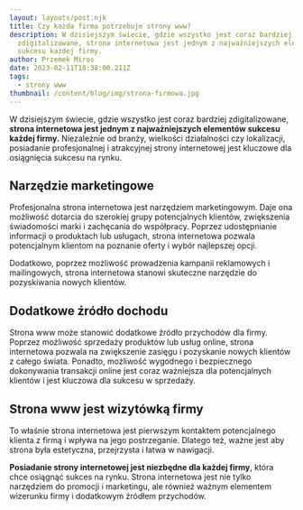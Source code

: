```yaml
---
layout: layouts/post.njk
title: Czy każda firma potrzebuje strony www?
description: W dzisiejszym świecie, gdzie wszystko jest coraz bardziej
  zdigitalizowane, strona internetowa jest jednym z najważniejszych elementów
  sukcesu każdej firmy.
author: Przemek Miros
date: 2023-02-11T18:38:00.211Z
tags:
  - strony www
thumbnail: /content/blog/img/strona-firmowa.jpg
---
```

W dzisiejszym świecie, gdzie wszystko jest coraz bardziej zdigitalizowane, **strona internetowa jest jednym z najważniejszych elementów sukcesu każdej firmy.** Niezależnie od branży, wielkości działalności czy lokalizacji, posiadanie profesjonalnej i atrakcyjnej strony internetowej jest kluczowe dla osiągnięcia sukcesu na rynku.

## Narzędzie marketingowe

Profesjonalna strona internetowa jest narzędziem marketingowym. Daje ona możliwość dotarcia do szerokiej grupy potencjalnych klientów, zwiększenia świadomości marki i zachęcania do współpracy. Poprzez udostępnianie informacji o produktach lub usługach, strona internetowa pozwala potencjalnym klientom na poznanie oferty i wybór najlepszej opcji. 

Dodatkowo, poprzez możliwość prowadzenia kampanii reklamowych i mailingowych, strona internetowa stanowi skuteczne narzędzie do pozyskiwania nowych klientów.

## Dodatkowe źródło dochodu

Strona www może stanowić dodatkowe źródło przychodów dla firmy. Poprzez możliwość sprzedaży produktów lub usług online, strona internetowa pozwala na zwiększenie zasięgu i pozyskanie nowych klientów z całego świata. Ponadto, możliwość wygodnego i bezpiecznego dokonywania transakcji online jest coraz ważniejsza dla potencjalnych klientów i jest kluczowa dla sukcesu w sprzedaży.

## Strona www jest wizytówką firmy

To właśnie strona internetowa jest pierwszym kontaktem potencjalnego klienta z firmą i wpływa na jego postrzeganie. Dlatego też, ważne jest aby strona była estetyczna, przejrzysta i łatwa w nawigacji. 

**Posiadanie strony internetowej jest niezbędne dla każdej firmy**, która chce osiągnąć sukces na rynku. Strona internetowa jest nie tylko narzędziem do promocji i marketingu, ale również ważnym elementem wizerunku firmy i dodatkowym źródłem przychodów.